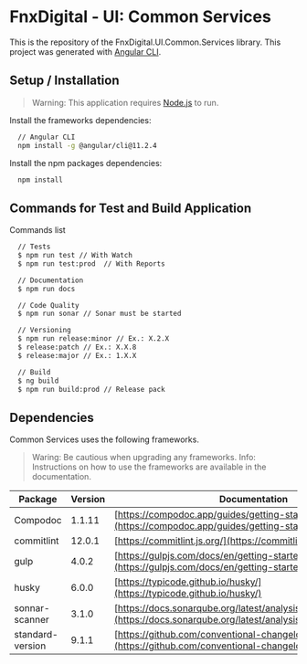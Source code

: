 # FnxDigital - UI: Common Services

This is the repository of the FnxDigital.UI.Common.Services library.
This project was generated with [Angular CLI](https://github.com/angular/angular-cli).

## Setup / Installation

> Warning: This application requires [Node.js](https://nodejs.org/) to run.

Install the frameworks dependencies:

```sh
  // Angular CLI
  npm install -g @angular/cli@11.2.4
```

Install the npm packages dependencies:

```sh
  npm install
```

## Commands for Test and Build Application

Commands list

```sh
  // Tests
  $ npm run test // With Watch
  $ npm run test:prod  // With Reports

  // Documentation
  $ npm run docs

  // Code Quality
  $ npm run sonar // Sonar must be started

  // Versioning
  $ npm run release:minor // Ex.: X.2.X
  $ release:patch // Ex.: X.X.8
  $ release:major // Ex.: 1.X.X

  // Build
  $ ng build
  $ npm run build:prod // Release pack
```

## Dependencies

Common Services uses the following frameworks.

> Waring: Be cautious when upgrading any frameworks.
> Info: Instructions on how to use the frameworks are available in the documentation.

| Package          | Version | Documentation                                                                                                                  |
| ---------------- | ------- | ------------------------------------------------------------------------------------------------------------------------------ |
| Compodoc         |  1.1.11 | [https://compodoc.app/guides/getting-started.html](https://compodoc.app/guides/getting-started.html)                           |
| commitlint       | 12.0.1  | [https://commitlint.js.org/](https://commitlint.js.org/)                                                                       |
| gulp             |  4.0.2  | [https://gulpjs.com/docs/en/getting-started/quick-start](https://gulpjs.com/docs/en/getting-started/quick-start)               |
| husky            |  6.0.0  | [https://typicode.github.io/husky/](https://typicode.github.io/husky/)                                                         |
| sonnar-scanner   |  3.1.0  | [https://docs.sonarqube.org/latest/analysis/scan/sonarscanner/](https://docs.sonarqube.org/latest/analysis/scan/sonarscanner/) |
| standard-version |  9.1.1  | [https://github.com/conventional-changelog/standard-version](https://github.com/conventional-changelog/standard-version)       |
